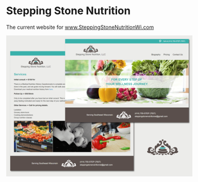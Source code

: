 Stepping Stone Nutrition
================

The current website for www.SteppingStoneNutritionWi.com

![alt text](https://github.com/Chrisgozd/SteppingStonesNutrition/blob/master/images/steppingstonenutrition-banner.png "Stepping Stone Nutrition Banner")
